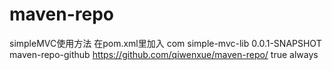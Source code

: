# maven-repo
simpleMVC使用方法
在pom.xml里加入
<dependencies>
    <dependency>
	 <groupId>com</groupId>
	 <artifactId>simple-mvc-lib</artifactId>
	 <version>0.0.1-SNAPSHOT</version>
   </dependency>
  </dependencies>
  <repositories>
        <repository>
            <id>maven-repo-github</id>
            <url>https://github.com/qiwenxue/maven-repo/</url>
            <snapshots>
                <enabled>true</enabled>
                <updatePolicy>always</updatePolicy>
            </snapshots>
        </repository>
 </repositories>
